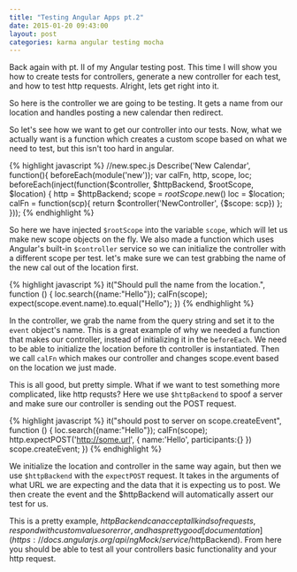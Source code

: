 ```yaml
--- 
title: "Testing Angular Apps pt.2"
date: 2015-01-20 09:43:00
layout: post
categories: karma angular testing mocha
---
```


Back again with pt. II of my Angular testing post. This time I
will show you how to create tests for controllers, generate a new 
controller for each test, and how to test http requests. Alright, 
lets get right into it.

So here is the controller we are going to be testing. It gets a 
name from our location and handles posting a new calendar then
redirect.

<style>.gist{height:250px; overflow:scroll;}</style>
<script src="https://gist.github.com/colbydehart/157d80a9b715f78dd26e.js"></script>

So let's see how we want to get our controller into our tests. Now, what we actually 
want is a function which creates a custom scope based on what we need to test, but this
isn't too hard in angular.

{% highlight javascript %}
//new.spec.js
Describe('New Calendar', function(){
  beforeEach(module('new'));
  var calFn, http, scope, loc;
  beforeEach(inject(function($controller, $httpBackend, $rootScope, $location) {
      http = $httpBackend;
      scope = $rootScope.$new()
      loc = $location;
      calFn = function(scp){
        return $controller('NewController', {$scope: scp})
      };
}));
{% endhighlight %}

So here we have injected `$rootScope` into the variable `scope`, which
will let us make new scope objects on the fly. We also made a function
which uses Angular's built-in `$controller` service so we can initialize 
the controller with a different scope per test. let's make sure we can test
grabbing the name of the new cal out of the location first.

{% highlight javascript %}
it("Should pull the name from the location.", function () {
  loc.search({name:"Hello"});
  calFn(scope);
  expect(scope.event.name).to.equal("Hello");
})
{% endhighlight %}

In the controller, we grab the name from the query string and set it to the
`event` object's name. This is a great example of why we needed a function 
that makes our controller, instead of initializing it in the `beforeEach`. We
need to be able to initialize the location before th controller is instantiated.
Then we call `calFn` which makes our controller and changes scope.event based
on the location we just made.

This is all good, but pretty simple. What if we want to test something more
complicated, like http requsts? Here we use `$httpBackend` to spoof a server
and make sure our controller is sending out the POST request.

{% highlight javascript %}
it("should post to server on scope.createEvent", function () {
  loc.search({name:"Hello"});
  calFn(scope);
  http.expectPOST('http://some.url', { name:'Hello', participants:{} })
  scope.createEvent;
})
{% endhighlight %}

We initialize the location and controller in the same way again, but then 
we use `$httpBackend` with the `expectPOST` request. It takes in the arguments
of what URL we are expecting and the data that it is expecting us to post. We then
create the event and the $httpBackend will automatically assert our test for us. 

This is a pretty example, $httpBackend can accept all kinds of requests, respond
with custom values or error, and has pretty good [documentation](https://docs.angularjs.org/api/ngMock/service/$httpBackend). From here you should be able to test all your controllers basic functionality and your http request. 
